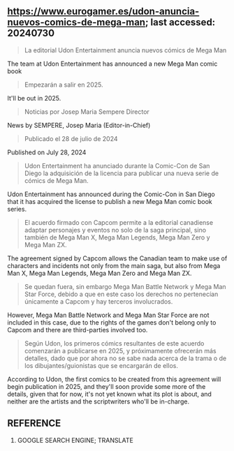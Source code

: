 ## https://www.eurogamer.es/udon-anuncia-nuevos-comics-de-mega-man; last accessed: 20240730

> La editorial Udon Entertainment anuncia nuevos cómics de Mega Man

The team at Udon Entertainment has announced a new Mega Man comic book

> Empezarán a salir en 2025.

It'll be out in 2025.

> Noticias por Josep Maria Sempere Director

News by SEMPERE, Josep Maria (Editor-in-Chief)

> Publicado el 28 de julio de 2024

Published on July 28, 2024

> Udon Entertainment ha anunciado durante la Comic-Con de San Diego la adquisición de la licencia para publicar una nueva serie de cómics de Mega Man.

Udon Entertainment has announced during the Comic-Con in San Diego that it has acquired the license to publish a new Mega Man comic book series.

> El acuerdo firmado con Capcom permite a la editorial canadiense adaptar personajes y eventos no solo de la saga principal, sino también de Mega Man X, Mega Man Legends, Mega Man Zero y Mega Man ZX. 

The agreement signed by Capcom allows the Canadian team to make use of characters and incidents not only from the main saga, but also from Mega Man X, Mega Man Legends, Mega Man Zero and Mega Man ZX.

> Se quedan fuera, sin embargo Mega Man Battle Network y Mega Man Star Force, debido a que en este caso los derechos no pertenecían únicamente a Capcom y hay terceros involucrados.

However, Mega Man Battle Network and Mega Man Star Force are not included in this case, due to the rights of the games don't belong only to Capcom and there are third-parties involved too.

> Según Udon, los primeros cómics resultantes de este acuerdo comenzarán a publicarse en 2025, y próximamente ofrecerán más detalles, dado que por ahora no se sabe nada acerca de la trama o de los dibujantes/guionistas que se encargarán de ellos. 

According to Udon, the first comics to be created from this agreement will begin publication in 2025, and they'll soon provide some more of the details, given that for now, it's not yet known what its plot is about, and neither are the artists and the scriptwriters who'll be in-charge.

## REFERENCE

1) GOOGLE SEARCH ENGINE; TRANSLATE